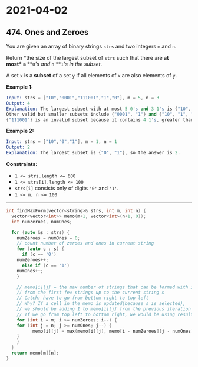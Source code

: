 # 2021-04-02

## 474. Ones and Zeroes

You are given an array of binary strings `strs` and two integers `m` and `n`.

Return \*the size of the largest subset of `strs` such that there are **at most\*** `m` **`0`*'s and* `n` **`1`_'s in the subset_.

A set `x` is a **subset** of a set `y` if all elements of `x` are also elements of `y`.

**Example 1:**

```s
Input: strs = ["10","0001","111001","1","0"], m = 5, n = 3
Output: 4
Explanation: The largest subset with at most 5 0's and 3 1's is {"10", "0001", "1", "0"}, so the answer is 4.
Other valid but smaller subsets include {"0001", "1"} and {"10", "1", "0"}.
{"111001"} is an invalid subset because it contains 4 1's, greater than the maximum of 3.
```

**Example 2:**

```s
Input: strs = ["10","0","1"], m = 1, n = 1
Output: 2
Explanation: The largest subset is {"0", "1"}, so the answer is 2.
```

**Constraints:**

- `1 <= strs.length <= 600`
- `1 <= strs[i].length <= 100`
- `strs[i]` consists only of digits `'0'` and `'1'`.
- `1 <= m, n <= 100`

---

```c++
int findMaxForm(vector<string>& strs, int m, int n) {
  vector<vector<int>> memo(m+1, vector<int>(n+1, 0));
  int numZeroes, numOnes;

  for (auto &s : strs) {
    numZeroes = numOnes = 0;
    // count number of zeroes and ones in current string
    for (auto c : s) {
      if (c == '0')
    numZeroes++;
      else if (c == '1')
    numOnes++;
    }

    // memo[i][j] = the max number of strings that can be formed with i 0's and j 1's
    // from the first few strings up to the current string s
    // Catch: have to go from bottom right to top left
    // Why? If a cell in the memo is updated(because s is selected),
    // we should be adding 1 to memo[i][j] from the previous iteration (when we were not considering s)
    // If we go from top left to bottom right, we would be using results from this iteration => overcounting
    for (int i = m; i >= numZeroes; i--) {
    for (int j = n; j >= numOnes; j--) {
          memo[i][j] = max(memo[i][j], memo[i - numZeroes][j - numOnes] + 1);
    }
    }
  }
  return memo[m][n];
}
```
